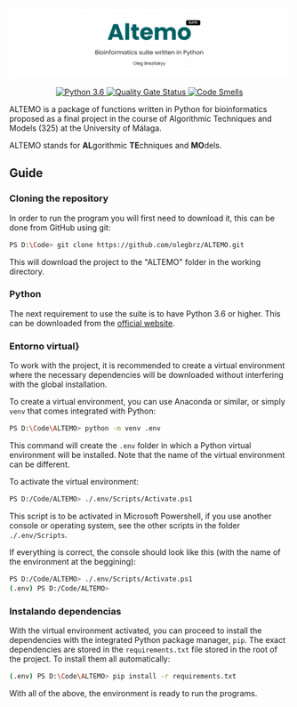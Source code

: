 ![banner](/resources/banner.png)

<p align="center">
	<a href="https://www.python.org/downloads/release/python-360/">
   		<img alt="Python 3.6" src="https://img.shields.io/badge/python-3.6+-blue.svg" />
	</a>
	<a href="https://sonarcloud.io/dashboard?id=olegbrz_ALTEMO">
		<img alt="Quality Gate Status" src="https://sonarcloud.io/api/project_badges/measure?project=olegbrz_ALTEMO&metric=alert_status">
	</a>
	<a href="https://sonarcloud.io/dashboard?id=olegbrz_ALTEMO">
     	<img alt="Code Smells" src="https://sonarcloud.io/api/project_badges/measure?project=olegbrz_ALTEMO&metric=code_smells" />
	</a>
</p>

ALTEMO is a package of functions written in Python for bioinformatics proposed as a final project in the course of Algorithmic Techniques and Models (325) at the University of Málaga.

ALTEMO stands for **AL**gorithmic **TE**chniques and **MO**dels.

## Guide

### Cloning the repository

In order to run the program you will first need to download it, this can be done from GitHub using git:

```bash
PS D:\Code> git clone https://github.com/olegbrz/ALTEMO.git
```

This will download the project to the "ALTEMO" folder in the working directory.

### Python

The next requirement to use the suite is to have Python 3.6 or higher. This can be downloaded from the [official website](https://www.python.org/downloads/).

### Entorno virtual}

To work with the project, it is recommended to create a virtual environment where the necessary dependencies will be downloaded without interfering with the global installation.

To create a virtual environment, you can use Anaconda or similar, or simply `venv` that comes integrated with Python:

```bash
PS D:\Code\ALTEMO> python -m venv .env
```

This command will create the `.env` folder in which a Python virtual environment will be installed. Note that the name of the virtual environment can be different.

To activate the virtual environment:

```bash
PS D:/Code/ALTEMO> ./.env/Scripts/Activate.ps1
```

This script is to be activated in Microsoft Powershell, if you use another console or operating system, see the other scripts in the folder `./.env/Scripts`.

If everything is correct, the console should look like this (with the name of the environment at the beggining):

```bash
PS D:/Code/ALTEMO> ./.env/Scripts/Activate.ps1
(.env) PS D:/Code/ALTEMO>
```

### Instalando dependencias

With the virtual environment activated, you can proceed to install the dependencies with the integrated Python package manager, `pip`. The exact dependencies are stored in the `requirements.txt` file stored in the root of the project. To install them all automatically:

```bash
(.env) PS D:\Code\ALTEMO> pip install -r requirements.txt
```

With all of the above, the environment is ready to run the programs.
